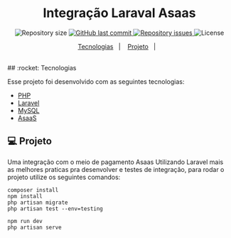 <h1 align="center">
    Integração Laraval Asaas
</h1>

<p align="center">

  <img alt="Repository size" src="https://img.shields.io/github/languages/count/yhanndaniel/laravel-asaas">
  
  <a href="https://github.com/yhanndaniel/mercado-php-react/commits/master">
    <img alt="GitHub last commit" src="https://img.shields.io/github/last-commit/yhanndaniel/laravel-asaas">
  </a>

  <a href="https://github.com/yhanndaniel/mercado-php-react/issues">
    <img alt="Repository issues" src="https://img.shields.io/github/issues/yhanndaniel/laravel-asaas">
  </a>

  <img alt="License" src="https://img.shields.io/badge/license-MIT-brightgreen">
</p>

<p align="center">
  <a href="#rocket-tecnologias">Tecnologias</a>&nbsp;&nbsp;&nbsp;|&nbsp;&nbsp;&nbsp;
  <a href="#-projeto">Projeto</a>&nbsp;&nbsp;&nbsp;|&nbsp;&nbsp;&nbsp;  
</p>

<br>
## :rocket: Tecnologias

Esse projeto foi desenvolvido com as seguintes tecnologias:

- [PHP](https://www.php.net/)
- [Laravel](https://laravel.com/)
- [MySQL](https://www.mysql.com/)
- [AsaaS](https://docs.asaas.com/)

## 💻 Projeto

Uma integração com o meio de pagamento Asaas Utilizando Laravel mais as melhores praticas pra desenvolver e testes de integração, para rodar o projeto utilize os seguintes comandos:

```
composer install
npm install
php artisan migrate
php artisan test --env=testing

```

```
npm run dev
php artisan serve
```
